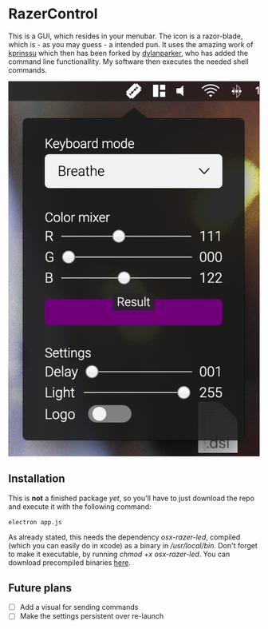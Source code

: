 # RazerControl

This is a GUI, which resides in your menubar. The icon is a razor-blade, which is - as you may guess - a intended pun. It uses the amazing work of [kprinssu](https://github.com/kprinssu/osx-razer-blade) which then has been forked by [dylanparker](https://github.com/dylanparker/osx-razer-led), who has added the command line functionallity. My software then executes the needed shell commands.

![User Interface](readme_images/userinterface.png)

## Installation

This is **not** a finished package *yet*, so you'll have to just download the repo and execute it with the following command:

```bash
electron app.js
```

As already stated, this needs the dependency *osx-razer-led*, compiled (which you can easily do in xcode) as a binary in */usr/local/bin*. Don't forget to make it executable, by running *chmod +x osx-razer-led*. You can download precompiled binaries [here](https://github.com/dylanparker/osx-razer-led/releases).

## Future plans

- [ ] Add a visual for sending commands
- [ ] Make the settings persistent over re-launch
